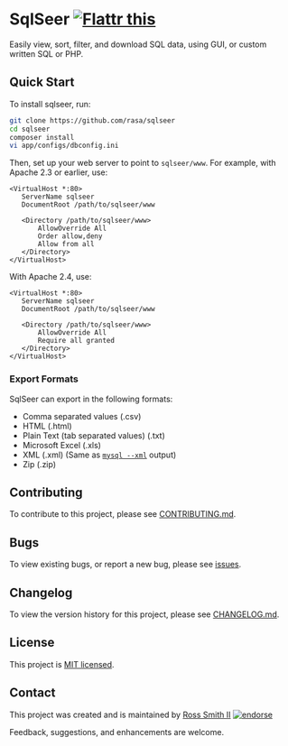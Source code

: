 # SqlSeer [![Flattr this][flatter_png]][flatter]

Easily view, sort, filter, and download SQL data, using GUI, or custom written SQL or PHP.

## Quick Start

To install sqlseer, run:
````bash
git clone https://github.com/rasa/sqlseer
cd sqlseer
composer install
vi app/configs/dbconfig.ini
````
Then, set up your web server to point to `sqlseer/www`. For example, with Apache 2.3 or earlier, use:

````
<VirtualHost *:80>
   ServerName sqlseer
   DocumentRoot /path/to/sqlseer/www

   <Directory /path/to/sqlseer/www>
       AllowOverride All
       Order allow,deny
       Allow from all
   </Directory>
</VirtualHost>
````

With Apache 2.4, use:

````
<VirtualHost *:80>
   ServerName sqlseer
   DocumentRoot /path/to/sqlseer/www

   <Directory /path/to/sqlseer/www>
       AllowOverride All
       Require all granted
   </Directory>
</VirtualHost>
````

### Export Formats

SqlSeer can export in the following formats:

* Comma separated values (.csv)
* HTML (.html)
* Plain Text (tab separated values) (.txt)
* Microsoft Excel (.xls)
* XML (.xml) (Same as [`mysql --xml`][option_mysql_xml] output)
* Zip (.zip)

## Contributing

To contribute to this project, please see [CONTRIBUTING.md](CONTRIBUTING.md).

## Bugs

To view existing bugs, or report a new bug, please see [issues](../../issues).

## Changelog

To view the version history for this project, please see [CHANGELOG.md](CHANGELOG.md).

## License

This project is [MIT licensed](LICENSE).

## Contact

This project was created and is maintained by [Ross Smith II][] [![endorse][endorse_png]][endorse]

Feedback, suggestions, and enhancements are welcome.

[Ross Smith II]: mailto:ross@smithii.com "ross@smithii.com"
[flatter]: https://flattr.com/submit/auto?user_id=rasa&url=https%3A%2F%2Fgithub.com%2Frasa%2Fsqlseer
[flatter_png]: http://button.flattr.com/flattr-badge-large.png "Flattr this"
[endorse]: https://coderwall.com/rasa
[endorse_png]: https://api.coderwall.com/rasa/endorsecount.png "endorse"

[option_mysql_xml]: http://dev.mysql.com/doc/refman/5.6/en/mysql-command-options.html#option_mysql_xml

